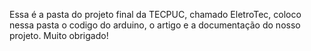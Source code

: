 Essa é a pasta do projeto final da TECPUC, chamado EletroTec, coloco nessa pasta o codigo do arduino, o artigo e a documentação do nosso projeto. Muito obrigado!
